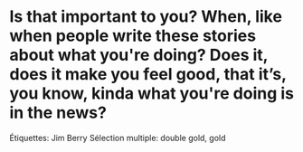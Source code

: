 # Is that important to you? When, like when people write these stories about what you're doing? Does it, does it make you feel good, that it’s, you know, kinda what you're doing is in the news?

Étiquettes: Jim Berry
Sélection multiple: double gold, gold